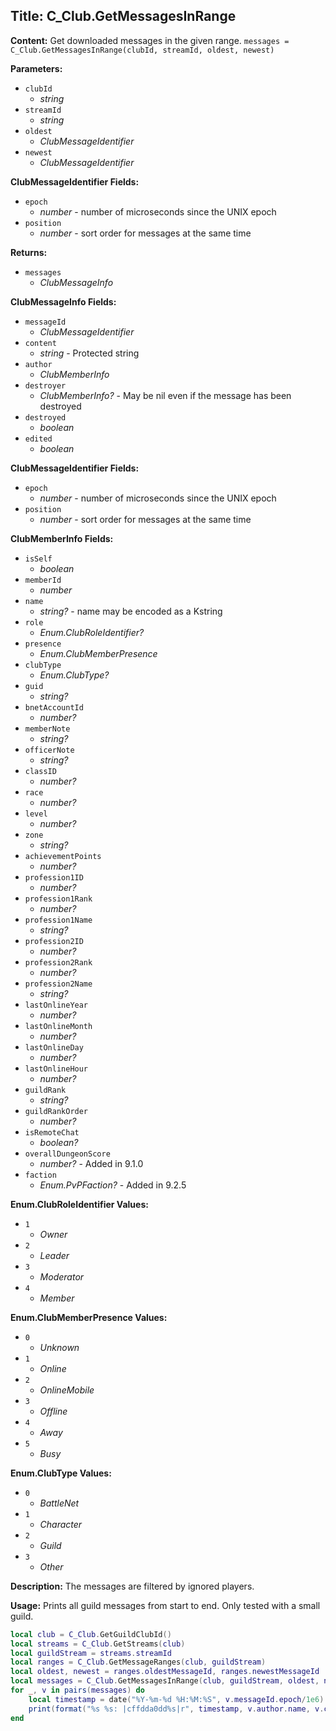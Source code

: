 ## Title: C_Club.GetMessagesInRange

**Content:**
Get downloaded messages in the given range.
`messages = C_Club.GetMessagesInRange(clubId, streamId, oldest, newest)`

**Parameters:**
- `clubId`
  - *string*
- `streamId`
  - *string*
- `oldest`
  - *ClubMessageIdentifier*
- `newest`
  - *ClubMessageIdentifier*

**ClubMessageIdentifier Fields:**
- `epoch`
  - *number* - number of microseconds since the UNIX epoch
- `position`
  - *number* - sort order for messages at the same time

**Returns:**
- `messages`
  - *ClubMessageInfo*

**ClubMessageInfo Fields:**
- `messageId`
  - *ClubMessageIdentifier*
- `content`
  - *string* - Protected string
- `author`
  - *ClubMemberInfo*
- `destroyer`
  - *ClubMemberInfo?* - May be nil even if the message has been destroyed
- `destroyed`
  - *boolean*
- `edited`
  - *boolean*

**ClubMessageIdentifier Fields:**
- `epoch`
  - *number* - number of microseconds since the UNIX epoch
- `position`
  - *number* - sort order for messages at the same time

**ClubMemberInfo Fields:**
- `isSelf`
  - *boolean*
- `memberId`
  - *number*
- `name`
  - *string?* - name may be encoded as a Kstring
- `role`
  - *Enum.ClubRoleIdentifier?*
- `presence`
  - *Enum.ClubMemberPresence*
- `clubType`
  - *Enum.ClubType?*
- `guid`
  - *string?*
- `bnetAccountId`
  - *number?*
- `memberNote`
  - *string?*
- `officerNote`
  - *string?*
- `classID`
  - *number?*
- `race`
  - *number?*
- `level`
  - *number?*
- `zone`
  - *string?*
- `achievementPoints`
  - *number?*
- `profession1ID`
  - *number?*
- `profession1Rank`
  - *number?*
- `profession1Name`
  - *string?*
- `profession2ID`
  - *number?*
- `profession2Rank`
  - *number?*
- `profession2Name`
  - *string?*
- `lastOnlineYear`
  - *number?*
- `lastOnlineMonth`
  - *number?*
- `lastOnlineDay`
  - *number?*
- `lastOnlineHour`
  - *number?*
- `guildRank`
  - *string?*
- `guildRankOrder`
  - *number?*
- `isRemoteChat`
  - *boolean?*
- `overallDungeonScore`
  - *number?* - Added in 9.1.0
- `faction`
  - *Enum.PvPFaction?* - Added in 9.2.5

**Enum.ClubRoleIdentifier Values:**
- `1`
  - *Owner*
- `2`
  - *Leader*
- `3`
  - *Moderator*
- `4`
  - *Member*

**Enum.ClubMemberPresence Values:**
- `0`
  - *Unknown*
- `1`
  - *Online*
- `2`
  - *OnlineMobile*
- `3`
  - *Offline*
- `4`
  - *Away*
- `5`
  - *Busy*

**Enum.ClubType Values:**
- `0`
  - *BattleNet*
- `1`
  - *Character*
- `2`
  - *Guild*
- `3`
  - *Other*

**Description:**
The messages are filtered by ignored players.

**Usage:**
Prints all guild messages from start to end. Only tested with a small guild.
```lua
local club = C_Club.GetGuildClubId()
local streams = C_Club.GetStreams(club)
local guildStream = streams.streamId
local ranges = C_Club.GetMessageRanges(club, guildStream)
local oldest, newest = ranges.oldestMessageId, ranges.newestMessageId
local messages = C_Club.GetMessagesInRange(club, guildStream, oldest, newest)
for _, v in pairs(messages) do
    local timestamp = date("%Y-%m-%d %H:%M:%S", v.messageId.epoch/1e6)
    print(format("%s %s: |cffdda0dd%s|r", timestamp, v.author.name, v.content))
end
```